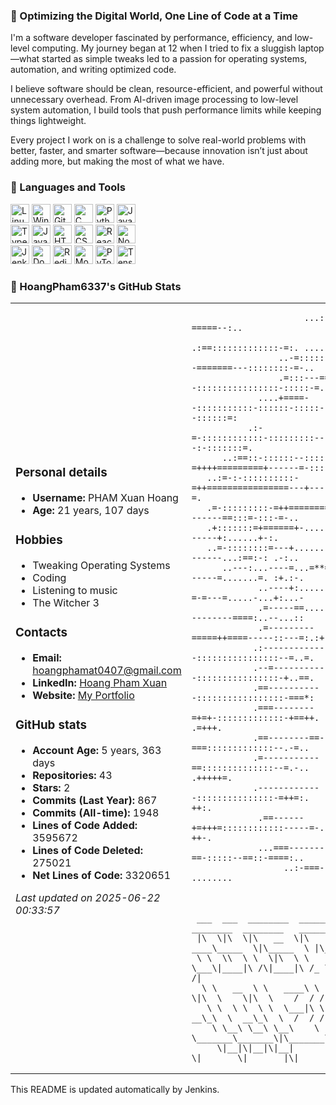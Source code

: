 ### 🚀 Optimizing the Digital World, One Line of Code at a Time

I'm a software developer fascinated by performance, efficiency, and low-level computing. My journey began at 12 when I tried to fix a sluggish laptop—what started as simple tweaks led to a passion for operating systems, automation, and writing optimized code.

I believe software should be clean, resource-efficient, and powerful without unnecessary overhead. From AI-driven image processing to low-level system automation, I build tools that push performance limits while keeping things lightweight.

Every project I work on is a challenge to solve real-world problems with better, faster, and smarter software—because innovation isn’t just about adding more, but making the most of what we have.

### 🧰 Languages and Tools

<p align="left">
  <img alt="Linux" width="30px" src="https://cdn.jsdelivr.net/gh/devicons/devicon/icons/linux/linux-original.svg" />
  <img alt="Windows" width="30px" src="https://cdn.jsdelivr.net/gh/devicons/devicon@latest/icons/windows11/windows11-original.svg" />
  <img alt="Git" width="30px" src="https://cdn.jsdelivr.net/gh/devicons/devicon/icons/git/git-original.svg" />
  <img alt="C" width="30px" src="https://cdn.jsdelivr.net/gh/devicons/devicon@latest/icons/c/c-original.svg" />
  <img alt="Python" width="30px" src="https://cdn.jsdelivr.net/gh/devicons/devicon/icons/python/python-plain.svg" />
  <img alt="Java" width="30px" src="https://cdn.jsdelivr.net/gh/devicons/devicon/icons/java/java-original.svg" />
  <br>
  <img alt="TypeScript" width="30px" src="https://cdn.jsdelivr.net/gh/devicons/devicon/icons/typescript/typescript-plain.svg" />
  <img alt="JavaScript" width="30px" src="https://cdn.jsdelivr.net/gh/devicons/devicon/icons/javascript/javascript-plain.svg" />
  <img alt="HTML" width="30px" src="https://cdn.jsdelivr.net/gh/devicons/devicon/icons/html5/html5-plain.svg" />
  <img alt="CSS" width="30px" src="https://cdn.jsdelivr.net/gh/devicons/devicon/icons/css3/css3-plain.svg" />
  <img alt="React" width="30px" src="https://cdn.jsdelivr.net/gh/devicons/devicon/icons/react/react-original.svg" />
  <img alt="NodeJS" width="30px" src="https://cdn.jsdelivr.net/gh/devicons/devicon/icons/nodejs/nodejs-original.svg" />
  <br>
  <img alt="Jenkins" width="30px" src="https://cdn.jsdelivr.net/gh/devicons/devicon@latest/icons/jenkins/jenkins-original.svg" />
  <img alt="Docker" width="30px" src="https://cdn.jsdelivr.net/gh/devicons/devicon@latest/icons/docker/docker-original-wordmark.svg" />
  <img alt="Redis" width="30px" src="https://cdn.jsdelivr.net/gh/devicons/devicon@latest/icons/redis/redis-original-wordmark.svg" />
  <img alt="MongoDB" width="30px" src="https://cdn.jsdelivr.net/gh/devicons/devicon@latest/icons/mongodb/mongodb-original-wordmark.svg" />
  <img alt="PyTorch" width="30px" src="https://cdn.jsdelivr.net/gh/devicons/devicon@latest/icons/pytorch/pytorch-original.svg" />
  <img alt="TensorFlow" width="30px" src="https://cdn.jsdelivr.net/gh/devicons/devicon@latest/icons/tensorflow/tensorflow-original.svg" />
</p>

### 👤 HoangPham6337's GitHub Stats

<table>
<tr>
<td>
<h3>Personal details</h3>
<ul>
    <li><strong>Username:</strong> PHAM Xuan Hoang</li>
    <li><strong>Age:</strong> 21 years, 107 days</li>
</ul>

<h3>Hobbies</h3>
<ul>
    <li>Tweaking Operating Systems</li>
    <li>Coding</li>
    <li>Listening to music</li>
    <li>The Witcher 3</li>
</ul>

<h3>Contacts</h3>
<ul>
    <li><strong>Email:</strong> <a href="mailto:hoangphamat0407@gmail.com">hoangphamat0407@gmail.com</a></li>
    <li><strong>LinkedIn:</strong> <a href="https://www.linkedin.com/in/xuan-hoang-pham">Hoang Pham Xuan</a></li>
    <li><strong>Website:</strong> <a href="https://hoangpham6337.github.io/portfolio/">My Portfolio</a></li>
</ul>

<h3>GitHub stats</h3>
<ul>
    <li><strong>Account Age:</strong> 5 years, 363 days</li>
    <li><strong>Repositories:</strong> 43</li>
    <li><strong>Stars:</strong> 2</li>
    <li><strong>Commits (Last Year):</strong> 867</li>
    <li><strong>Commits (All-time):</strong> 1948</li>
    <li><strong>Lines of Code Added:</strong> 3595672</li>
    <li><strong>Lines of Code Deleted:</strong> 275021</li>
    <li><strong>Net Lines of Code:</strong> 3320651</li>
</ul>

<p><em>Last updated on 2025-06-22 00:33:57</em></p>

</td>

<td>
                                                                        
                                                                        
                                                                        
                                                                        
                                                                    
                                                                    
                                                                    
                          ...::--=====--:..                         
                        .:==:::::::::::::-=:. ............          
                     ..-=:::::::::::---=======---::::::::-=-..      
                     .=:::---======--::::::::::::::::-:::::-=.      
                 ....+====--:::::::::::-::::::-:::::--::::::=:      
               .:-=-::::::::::::-:::::::::---------:-:::::::=.      
          ..:==::-::::::--::::--=++++=========+------=-::::=..      
       ..:=-:-::::::::::-=++================---+---::::::-=.        
       .=-:::::::::-=++=============--------==:::=-:::-=-..         
       .+:::::::=+======+-.....-=----------+:......+-:.             
       ..=-::::::::=---+........:=----------...:==:-: .-:..         
          ..---:...----=...=**=..+---------=.......=. :+.:-.        
                 ..----+:.......-=----=-=---=.....-...+:...-        
                 .=-----==.....=--------------====:..--...::        
                 .=---------=====++====-----::---=:.:+. .:-.        
                .:-------------::::::::::::::::--=..=.  .-.         
                .--=-----------::::::::::::::::-+..==.  .-.         
                .==-----------:::::::::::::::::-===*:   ..:-::.     
                .===--------=+=+-:::::::::::::-+==++.    .=+++.     
                .==--------==-===:::::::::::::--.-=..   .:++++-.    
                .=-----------==::::::::::::::--=.-..    .+++++=.    
                .-------------:::::::::::::::-=++=:.    ...-++:.    
                 .==------+=+++=::::::::::::-----=-.       -++-.    
                 ...===-------==-:::::--==::-====:..       :....    
                      ..:-===- ........                             
                                                                    
                                                                    
                                                                    
     ___  ___  ________  ________ ________  ________   ________     
     |\  \|\  \|\   __  \|\   ____\_____  \|\_____  \ |\_____  \   
     \ \  \\  \ \  \|\  \ \  \___\|____|\ /\|____|\ /_ \|___/  /|  
      \ \   __  \ \   ____\ \  \____    \|\  \    \|\  \    /  / /  
       \ \  \ \  \ \  \___|\ \  ___  \ __\_\  \  __\_\  \  /  / /   
        \ \__\ \__\ \__\    \ \_______\_______\|\_______\/__/ /    
         \|__|\|__|\|__|     \|_______\|_______|\|_______||__|/     
                                                                    
                                                                    
                                                                    
                                                                    
</td>

</tr>
</table>
<p>This README is updated automatically by Jenkins.</p>
